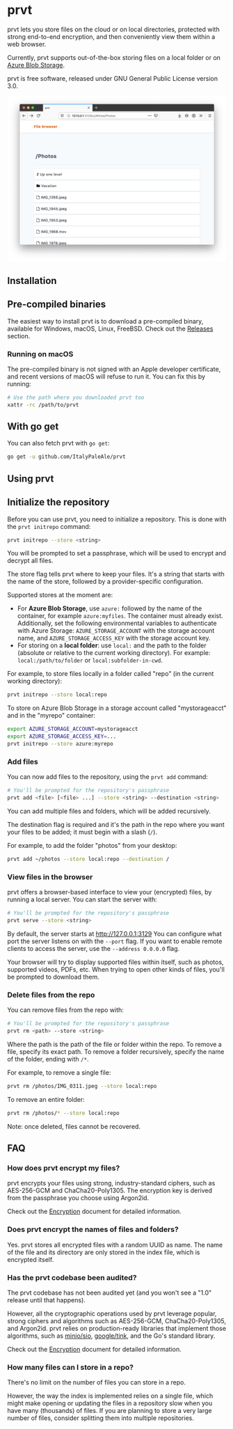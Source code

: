 # prvt

prvt lets you store files on the cloud or on local directories, protected with strong end-to-end encryption, and then conveniently view them within a web browser.

Currently, prvt supports out-of-the-box storing files on a local folder or on [Azure Blob Storage](https://docs.microsoft.com/en-us/azure/storage/blobs/storage-blobs-overview).

prvt is free software, released under GNU General Public License version 3.0.

![The prvt web-based file viewer](./screenshot.png)

## Installation

## Pre-compiled binaries

The easiest way to install prvt is to download a pre-compiled binary, available for Windows, macOS, Linux, FreeBSD. Check out the [Releases](https://github.com/ItalyPaleAle/prvt/releases) section.

### Running on macOS

The pre-compiled binary is not signed with an Apple developer certificate, and recent versions of macOS will refuse to run it. You can fix this by running:

```sh
# Use the path where you downloaded prvt too
xattr -rc /path/to/prvt
```

## With go get

You can also fetch prvt with `go get`:

```sh
go get -u github.com/ItalyPaleAle/prvt
```

## Using prvt

## Initialize the repository

Before you can use prvt, you need to initialize a repository. This is done with the `prvt initrepo` command:

```sh
prvt initrepo --store <string>
```

You will be prompted to set a passphrase, which will be used to encrypt and decrypt all files.

The store flag tells prvt where to keep your files. It's a string that starts with the name of the store, followed by a provider-specific configuration. 

Supported stores at the moment are:

- For **Azure Blob Storage**, use `azure:` followed by the name of the container, for example `azure:myfiles`. The container must already exist. Additionally, set the following environmental variables to authenticate with Azure Storage: `AZURE_STORAGE_ACCOUNT` with the storage account name, and `AZURE_STORAGE_ACCESS_KEY` with the storage account key.
- For storing on a **local folder**: use `local:` and the path to the folder (absolute or relative to the current working directory). For example: `local:/path/to/folder` or `local:subfolder-in-cwd`.

For example, to store files locally in a folder called "repo" (in the current working directory):

```sh
prvt initrepo --store local:repo
```

To store on Azure Blob Storage in a storage account called "mystorageacct" and in the "myrepo" container:

```sh
export AZURE_STORAGE_ACCOUNT=mystorageacct
export AZURE_STORAGE_ACCESS_KEY=...
prvt initrepo --store azure:myrepo
```

### Add files

You can now add files to the repository, using the `prvt add` command:

```sh
# You'll be prompted for the repository's passphrase
prvt add <file> [<file> ...] --store <string> --destination <string>
```

You can add multiple files and folders, which will be added recursively.

The destination flag is required and it's the path in the repo where you want your files to be added; it must begin with a slash (`/`).

For example, to add the folder "photos" from your desktop:

```sh
prvt add ~/photos --store local:repo --destination /
```

### View files in the browser

prvt offers a browser-based interface to view your (encrypted) files, by running a local server. You can start the server with:

```sh
# You'll be prompted for the repository's passphrase
prvt serve --store <string>
```

By default, the server starts at http://127.0.0.1:3129 You can configure what port the server listens on with the `--port` flag. If you want to enable remote clients to access the server, use the `--address 0.0.0.0` flag.

Your browser will try to display supported files within itself, such as photos, supported videos, PDFs, etc. When trying to open other kinds of files, you'll be prompted to download them.

### Delete files from the repo

You can remove files from the repo with:

```sh
# You'll be prompted for the repository's passphrase
prvt rm <path> --store <string>
```

Where the path is the path of the file or folder within the repo. To remove a file, specify its exact path. To remove a folder recursively, specify the name of the folder, ending with `/*`.

For example, to remove a single file:

```sh
prvt rm /photos/IMG_0311.jpeg --store local:repo
```

To remove an entire folder:

```sh
prvt rm /photos/* --store local:repo
```

Note: once deleted, files cannot be recovered.

## FAQ

### How does prvt encrypt my files?

prvt encrypts your files using strong, industry-standard ciphers, such as AES-256-GCM and ChaCha20-Poly1305. The encryption key is derived from the passphrase you choose using Argon2id.

Check out the [Encryption](./Encryption.md) document for detailed information.

### Does prvt encrypt the names of files and folders?

Yes. prvt stores all encrypted files with a random UUID as name. The name of the file and its directory are only stored in the index file, which is encrypted itself.

### Has the prvt codebase been audited?

The prvt codebase has not been audited yet (and you won't see a "1.0" release until that happens).

However, all the cryptographic operations used by prvt leverage popular, strong ciphers and algorithms such as AES-256-GCM, ChaCha20-Poly1305, and Argon2id. prvt relies on production-ready libraries that implement those algorithms, such as [minio/sio](https://github.com/minio/sio), [google/tink](github.com/google/tink), and the Go's standard library.

Check out the [Encryption](./Encryption.md) document for detailed information.

### How many files can I store in a repo?

There's no limit on the number of files you can store in a repo.

However, the way the index is implemented relies on a single file, which might make opening or updating the files in a repository slow when you have many (thousands) of files. If you are planning to store a very large number of files, consider splitting them into multiple repositories.
